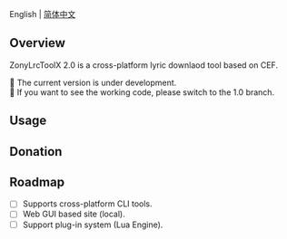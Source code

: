English | [简体中文](./zh_CN.md)

## Overview

ZonyLrcToolX 2.0 is a cross-platform lyric downlaod tool based on CEF.  

🚧 The current version is under development.  
🚧 If you want to see the working code, please switch to the 1.0 branch.

## Usage

## Donation

## Roadmap

- [ ] Supports cross-platform CLI tools.
- [ ] Web GUI based site (local).
- [ ] Support plug-in system (Lua Engine).